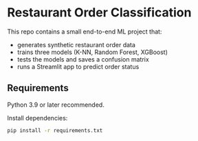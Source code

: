 # Restaurant Order Classification

This repo contains a small end-to-end ML project that:
- generates synthetic restaurant order data
- trains three models (K-NN, Random Forest, XGBoost)
- tests the models and saves a confusion matrix
- runs a Streamlit app to predict order status

## Requirements
Python 3.9 or later recommended.

Install dependencies:
```bash
pip install -r requirements.txt
